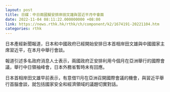 ```yaml
---
layout: post
title: 日媒︰中日兩國擬安排岸田文雄與習近平月中會面
date: 2022-11-04 08:11:22.000000000 +08:00
link: https://news.rthk.hk/rthk/ch/component/k2/1674191-20221104.htm
categories: rthk
---
```


日本產經新聞報道，日本和中國政府已經開始安排日本首相岸田文雄與中國國家主席習近平，在本月中舉行會談。

報道引述多名政府消息人士表示，兩國政府正安排利用今個月在亞洲舉行的國際會議，舉行中日領袖峰會，日本外務省暫時未有回應。

日本首相岸田文雄早前表示，有意借11月在亞洲召開國際會議的機會，與習近平舉行首腦會談，就包括國家安全和經濟領域的議題切實對話。
